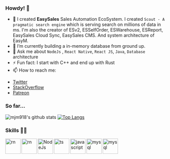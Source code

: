 ### Howdy! 👋


<!--
**mjm918/mjm918** is a ✨ _special_ ✨ repository because its `README.md` (this file) appears on your GitHub profile.

Here are some ideas to get you started:

- 🔭 I’m currently working on ...
- 🌱 I’m currently learning ...
- 👯 I’m looking to collaborate on ...
- 🤔 I’m looking for help with ...
- 💬 Ask me about ...
- 📫 How to reach me: ...
- 😄 Pronouns: ...
- ⚡ Fun fact: ...
-->
- 🔭 I created **EasySales** Sales Automation EcoSystem. I created `Scout - A pragmatic search engine` which is serving search on millions of data in ms. I'm also the creator of ESv2, ESSelfOrder, ESWarehouse, ESReport, EasySales Cloud Sync, EasySales CMS. And system architecture of EasyM.
- 🌱 I’m currently building a in-memory database from ground up. 
- 💬 Ask me about `NodeJs` , `React Native`, `React JS`, `Java`, `Database` architecture 
- ⚡ Fun fact: I start with C++ and end up with Rust
- 📫 How to reach me: 
* [Twitter](https://twitter.com/OrphanPid)
* [StackOverflow](https://stackoverflow.com/story/julfikar)
* [Patreon](https://patreon.com/user?u=94134513)

### So far... 

![mjm918's github stats](https://github-readme-stats.vercel.app/api?username=mjm918&count_private=true&show_icons=true&theme=vue) [![Top Langs](https://github-readme-stats.vercel.app/api/top-langs/?username=mjm918&layout=compact&theme=vue)](https://github.com/mjm918/)

### Skills 👨‍💻

<img align="left" alt="rn" width="48px" src="https://www.rust-lang.org/logos/rust-logo-32x32.png"/>
<img align="left" alt="rn" width="48px" src="https://img.icons8.com/color/48/000000/react-native.png"/>
<img align="left" alt="NodeJs" width="48px" src="https://img.icons8.com/color/96/000000/nodejs.png" />
<img align="left" alt="ts" width="48px" src="https://img.icons8.com/color/48/000000/typescript.png"/>
<img align="left" alt="javascript" width="48px" src="https://img.icons8.com/color/48/000000/javascript--v1.png"/>
<img align="left" alt="mysql" width="48px" src="https://img.icons8.com/color/48/000000/mysql-logo.png"/>
<img align="left" alt="mysql" width="48px" src="https://img.icons8.com/color/48/000000/microsoft-sql-server.png"/>
